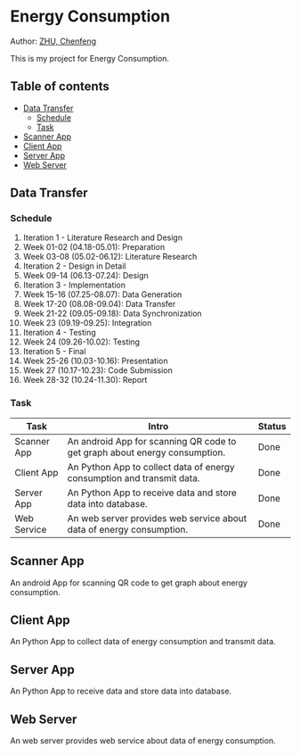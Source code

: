 Energy Consumption
==================

Author: [ZHU, Chenfeng](http://about.me/zhuchenfeng)

This is my project for Energy Consumption.

Table of contents
-----------------

* [Data Transfer](#data-transfer)
  * [Schedule](#schedule)
  * [Task](#task)
* [Scanner App](#scanner-app)
* [Client App](#client-app)
* [Server App](#server-app)
* [Web Server](#web-server)

## Data Transfer

### Schedule

1. Iteration 1 - Literature Research and Design
  1. Week 01-02 (04.18-05.01): Preparation
  1. Week 03-08 (05.02-06.12): Literature Research
2. Iteration 2 - Design in Detail
  1. Week 09-14 (06.13-07.24): Design
3. Iteration 3 - Implementation
  1. Week 15-16 (07.25-08.07): Data Generation
  2. Week 17-20 (08.08-09.04): Data Transfer
  3. Week 21-22 (09.05-09.18): Data Synchronization
  4. Week 23 (09.19-09.25): Integration
4. Iteration 4 - Testing
  1. Week 24 (09.26-10.02): Testing
5. Iteration 5 - Final
  1. Week 25-26 (10.03-10.16): Presentation
  2. Week 27 (10.17-10.23): Code Submission
  3. Week 28-32 (10.24-11.30): Report

### Task

| Task  | Intro | Status |
| -------------- | ------------------ | ------------- |
| Scanner App | An android App for scanning QR code to get graph about energy consumption. | Done |
| Client App | An Python App to collect data of energy consumption and transmit data. | Done |
| Server App | An Python App to receive data and store data into database. | Done |
| Web Service | An web server provides web service about data of energy consumption. | Done |



## Scanner App

An android App for scanning QR code to get graph about energy consumption.

## Client App

An Python App to collect data of energy consumption and transmit data.

## Server App

An Python App to receive data and store data into database.

## Web Server

An web server provides web service about data of energy consumption.


